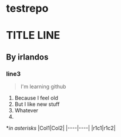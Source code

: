 testrepo
========

# TITLE LINE 
## By irlandos
### line3

> I'm learning github

1. Because I feel old
2. But I like new stuff
3. Whatever
4. 
**in asterisks*
|Col1|Col2|
|----|----|
|r1c1|r1c2|
